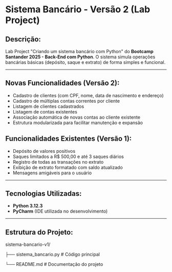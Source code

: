 # Sistema Bancário - Versão 2 (Lab Project)

## Descrição:
Lab Project "Criando um sistema bancário com Python" do **Bootcamp Santander 2025 - Back-End com Python**.
O sistema simula operações bancárias básicas (depósito, saque e extrato) de forma simples e funcional.

---

## Novas Funcionalidades (Versão 2):

- Cadastro de clientes (com CPF, nome, data de nascimento e endereço)
- Cadastro de múltiplas contas correntes por cliente
- Listagem de clientes cadastrados
- Listagem de contas existentes
- Associação automática de novas contas ao cliente existente
- Estrutura modularizada para facilitar manutenção e expansão

## Funcionalidades Existentes (Versão 1):

- Depósito de valores positivos
- Saques limitados a R$ 500,00 e até 3 saques diários
- Registro de todas as transações no extrato
- Exibição de extrato formatado com saldo atualizado
- Mensagens amigáveis para o usuário

---

## Tecnologias Utilizadas:
- **Python 3.12.3**
- **PyCharm** (IDE utilizada no desenvolvimento)

---

## Estrutura do Projeto:
sistema-bancario-v1/

├── sistema_bancario.py # Código principal

└── README.md # Documentação do projeto